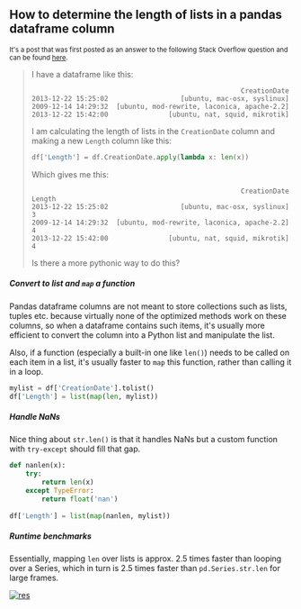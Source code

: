 ## How to determine the length of lists in a pandas dataframe column

<sup>It's a post that was first posted as an answer to the following Stack Overflow question and can be found [here](https://stackoverflow.com/a/75796628/19123103). </sup>

> I have a dataframe like this:
> 
> ```none
>                                                     CreationDate
> 2013-12-22 15:25:02                  [ubuntu, mac-osx, syslinux]
> 2009-12-14 14:29:32  [ubuntu, mod-rewrite, laconica, apache-2.2]
> 2013-12-22 15:42:00               [ubuntu, nat, squid, mikrotik]
> ```
> I am calculating the length of lists in the `CreationDate` column and making a new `Length` column like this:
> ```python
> df['Length'] = df.CreationDate.apply(lambda x: len(x))
> ```
>     
> Which gives me this:
> ```none
>                                                     CreationDate  Length
> 2013-12-22 15:25:02                  [ubuntu, mac-osx, syslinux]       3
> 2009-12-14 14:29:32  [ubuntu, mod-rewrite, laconica, apache-2.2]       4
> 2013-12-22 15:42:00               [ubuntu, nat, squid, mikrotik]       4
> ```
>     
> Is there a more pythonic way to do this?





##### Convert to list and `map` a function

Pandas dataframe columns are not meant to store collections such as lists, tuples etc. because virtually none of the optimized methods work on these columns, so when a dataframe contains such items, it's usually more efficient to convert the column into a Python list and manipulate the list.

Also, if a function (especially a built-in one like `len()`) needs to be called on each item in a list, it's usually faster to `map` this function, rather than calling it in a loop.

```python
mylist = df['CreationDate'].tolist()
df['Length'] = list(map(len, mylist))
```

##### Handle NaNs

Nice thing about `str.len()` is that it handles NaNs but a custom function with `try-except` should fill that gap.

```python
def nanlen(x):
    try:
        return len(x)
    except TypeError:
        return float('nan')
    
df['Length'] = list(map(nanlen, mylist))
```

##### Runtime benchmarks

Essentially, mapping `len` over lists is approx. 2.5 times faster than looping over a Series, which in turn is 2.5 times faster than `pd.Series.str.len` for large frames.

[![res][1]][1]



  [1]: https://i.stack.imgur.com/QZcyE.png